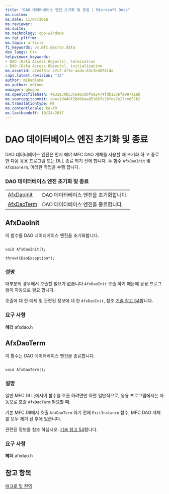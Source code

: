 ```yaml
---
title: "DAO 데이터베이스 엔진 초기화 및 종료 | Microsoft Docs"
ms.custom: 
ms.date: 11/04/2016
ms.reviewer: 
ms.suite: 
ms.technology: cpp-windows
ms.tgt_pltfrm: 
ms.topic: article
f1_keywords: vc.mfc.macros.data
dev_langs: C++
helpviewer_keywords:
- DAO (Data Access Objects), termination
- DAO (Data Access Objects), initialization
ms.assetid: a7edf31c-e7c2-4f3e-aada-63c3e48781da
caps.latest.revision: "13"
author: mikeblome
ms.author: mblome
manager: ghogen
ms.openlocfilehash: 4e32930b53c6e05abf692474fdb1236fe007a1eb
ms.sourcegitcommit: ebec1d449f2bd98aa851667c2bfeb7e27ce657b2
ms.translationtype: MT
ms.contentlocale: ko-KR
ms.lasthandoff: 10/24/2017
---
```

# <a name="dao-database-engine-initialization-and-termination"></a>DAO 데이터베이스 엔진 초기화 및 종료
DAO 데이터베이스 엔진은 먼저 해야 MFC DAO 개체를 사용할 때 초기화 하 고 종료 한 다음 응용 프로그램 또는 DLL 종료 되기 전에 합니다. 두 함수 `AfxDaoInit` 및 `AfxDaoTerm`, 이러한 작업을 수행 합니다.  
  
### <a name="dao-database-engine-initialization-and-termination"></a>DAO 데이터베이스 엔진 초기화 및 종료  
  
|||  
|-|-|  
|[AfxDaoInit](#afxdaoinit)|DAO 데이터베이스 엔진을 초기화합니다.|  
|[AfxDaoTerm](#afxdaoterm)|DAO 데이터베이스 엔진을 종료합니다.|  
  
##  <a name="afxdaoinit"></a>AfxDaoInit  
 이 함수를 DAO 데이터베이스 엔진을 초기화합니다.  
  
```  
 
void AfxDaoInit();

throw(CDaoException*);  
```  
  
### <a name="remarks"></a>설명  
 대부분의 경우에서 호출할 필요가 없습니다 `AfxDaoInit` 호출 하기 때문에 응용 프로그램이 자동으로 필요 합니다.  
  
 호출에 대 한 예제 및 관련된 정보에 대 한 `AfxDaoInit`, 참조 [기술 참고 54](../../mfc/tn054-calling-dao-directly-while-using-mfc-dao-classes.md)합니다.  
  
### <a name="requirements"></a>요구 사항  
  **헤더** afxdao.h  
  
##  <a name="afxdaoterm"></a>AfxDaoTerm  
 이 함수는 DAO 데이터베이스 엔진을 종료합니다.  
  
```  
 
void AfxDaoTerm();  
```  
  
### <a name="remarks"></a>설명  
 일반 MFC DLL;에서이 함수를 호출 하려면만 하면 일반적으로, 응용 프로그램에서는 자동으로 호출 `AfxDaoTerm` 필요할 때.  
  
 기본 MFC Dll에서 호출 `AfxDaoTerm` 하기 전에 `ExitInstance` 함수, MFC DAO 개체를 모두 제거 된 후에 있습니다.  
  
 관련된 정보를 참조 하십시오. [기술 참고 54](../../mfc/tn054-calling-dao-directly-while-using-mfc-dao-classes.md)합니다.  

### <a name="requirements"></a>요구 사항  
  **헤더** afxdao.h  

## <a name="see-also"></a>참고 항목  
 [매크로 및 전역](../../mfc/reference/mfc-macros-and-globals.md)
